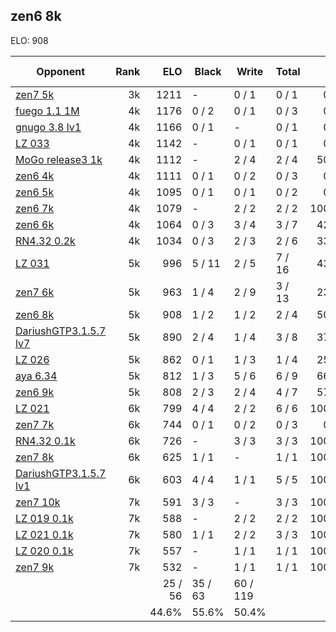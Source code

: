 ## zen6 8k ##

ELO: 908

Opponent | Rank | ELO | Black | Write | Total | Win rate
---------|-----:|----:|-------|-------|-------|-------:
[zen7 5k](zen7%205k.md) | 3k | 1211 | - | 0 / 1 | 0 / 1 | 0.0%
[fuego 1.1 1M](fuego%201.1%201M.md) | 4k | 1176 | 0 / 2 | 0 / 1 | 0 / 3 | 0.0%
[gnugo 3.8 lv1](gnugo%203.8%20lv1.md) | 4k | 1166 | 0 / 1 | - | 0 / 1 | 0.0%
[LZ 033](LZ%20033.md) | 4k | 1142 | - | 0 / 1 | 0 / 1 | 0.0%
[MoGo release3 1k](MoGo%20release3%201k.md) | 4k | 1112 | - | 2 / 4 | 2 / 4 | 50.0%
[zen6 4k](zen6%204k.md) | 4k | 1111 | 0 / 1 | 0 / 2 | 0 / 3 | 0.0%
[zen6 5k](zen6%205k.md) | 4k | 1095 | 0 / 1 | 0 / 1 | 0 / 2 | 0.0%
[zen6 7k](zen6%207k.md) | 4k | 1079 | - | 2 / 2 | 2 / 2 | 100.0%
[zen6 6k](zen6%206k.md) | 4k | 1064 | 0 / 3 | 3 / 4 | 3 / 7 | 42.9%
[RN4.32 0.2k](RN4.32%200.2k.md) | 4k | 1034 | 0 / 3 | 2 / 3 | 2 / 6 | 33.3%
[LZ 031](LZ%20031.md) | 5k | 996 | 5 / 11 | 2 / 5 | 7 / 16 | 43.8%
[zen7 6k](zen7%206k.md) | 5k | 963 | 1 / 4 | 2 / 9 | 3 / 13 | 23.1%
[zen6 8k](zen6%208k.md) | 5k | 908 | 1 / 2 | 1 / 2 | 2 / 4 | 50.0%
[DariushGTP3.1.5.7 lv7](DariushGTP3.1.5.7%20lv7.md) | 5k | 890 | 2 / 4 | 1 / 4 | 3 / 8 | 37.5%
[LZ 026](LZ%20026.md) | 5k | 862 | 0 / 1 | 1 / 3 | 1 / 4 | 25.0%
[aya 6.34](aya%206.34.md) | 5k | 812 | 1 / 3 | 5 / 6 | 6 / 9 | 66.7%
[zen6 9k](zen6%209k.md) | 5k | 808 | 2 / 3 | 2 / 4 | 4 / 7 | 57.1%
[LZ 021](LZ%20021.md) | 6k | 799 | 4 / 4 | 2 / 2 | 6 / 6 | 100.0%
[zen7 7k](zen7%207k.md) | 6k | 744 | 0 / 1 | 0 / 2 | 0 / 3 | 0.0%
[RN4.32 0.1k](RN4.32%200.1k.md) | 6k | 726 | - | 3 / 3 | 3 / 3 | 100.0%
[zen7 8k](zen7%208k.md) | 6k | 625 | 1 / 1 | - | 1 / 1 | 100.0%
[DariushGTP3.1.5.7 lv1](DariushGTP3.1.5.7%20lv1.md) | 6k | 603 | 4 / 4 | 1 / 1 | 5 / 5 | 100.0%
[zen7 10k](zen7%2010k.md) | 7k | 591 | 3 / 3 | - | 3 / 3 | 100.0%
[LZ 019 0.1k](LZ%20019%200.1k.md) | 7k | 588 | - | 2 / 2 | 2 / 2 | 100.0%
[LZ 021 0.1k](LZ%20021%200.1k.md) | 7k | 580 | 1 / 1 | 2 / 2 | 3 / 3 | 100.0%
[LZ 020 0.1k](LZ%20020%200.1k.md) | 7k | 557 | - | 1 / 1 | 1 / 1 | 100.0%
[zen7 9k](zen7%209k.md) | 7k | 532 | - | 1 / 1 | 1 / 1 | 100.0%
 | | | 25 / 56 | 35 / 63 | 60 / 119 | 
 | | | 44.6% | 55.6% | 50.4% | 
